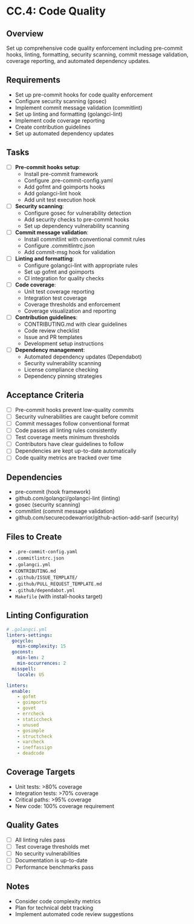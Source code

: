 # CC.4: Code Quality

## Overview
Set up comprehensive code quality enforcement including pre-commit hooks, linting, formatting, security scanning, commit message validation, coverage reporting, and automated dependency updates.

## Requirements
- Set up pre-commit hooks for code quality enforcement
- Configure security scanning (gosec)
- Implement commit message validation (commitlint)
- Set up linting and formatting (golangci-lint)
- Implement code coverage reporting
- Create contribution guidelines
- Set up automated dependency updates

## Tasks
- [ ] **Pre-commit hooks setup**:
  - Install pre-commit framework
  - Configure .pre-commit-config.yaml
  - Add gofmt and goimports hooks
  - Add golangci-lint hook
  - Add unit test execution hook
- [ ] **Security scanning**:
  - Configure gosec for vulnerability detection
  - Add security checks to pre-commit hooks
  - Set up dependency vulnerability scanning
- [ ] **Commit message validation**:
  - Install commitlint with conventional commit rules
  - Configure .commitlintrc.json
  - Add commit-msg hook for validation
- [ ] **Linting and formatting**:
  - Configure golangci-lint with appropriate rules
  - Set up gofmt and goimports
  - CI integration for quality checks
- [ ] **Code coverage**:
  - Unit test coverage reporting
  - Integration test coverage
  - Coverage thresholds and enforcement
  - Coverage visualization and reporting
- [ ] **Contribution guidelines**:
  - CONTRIBUTING.md with clear guidelines
  - Code review checklist
  - Issue and PR templates
  - Development setup instructions
- [ ] **Dependency management**:
  - Automated dependency updates (Dependabot)
  - Security vulnerability scanning
  - License compliance checking
  - Dependency pinning strategies

## Acceptance Criteria
- [ ] Pre-commit hooks prevent low-quality commits
- [ ] Security vulnerabilities are caught before commit
- [ ] Commit messages follow conventional format
- [ ] Code passes all linting rules consistently
- [ ] Test coverage meets minimum thresholds
- [ ] Contributors have clear guidelines to follow
- [ ] Dependencies are kept up-to-date automatically
- [ ] Code quality metrics are tracked over time

## Dependencies
- pre-commit (hook framework)
- github.com/golangci/golangci-lint (linting)
- gosec (security scanning)
- commitlint (commit message validation)
- github.com/securecodewarrior/github-action-add-sarif (security)

## Files to Create
- `.pre-commit-config.yaml`
- `.commitlintrc.json`
- `.golangci.yml`
- `CONTRIBUTING.md`
- `.github/ISSUE_TEMPLATE/`
- `.github/PULL_REQUEST_TEMPLATE.md`
- `.github/dependabot.yml`
- `Makefile` (with install-hooks target)

## Linting Configuration
```yaml
# .golangci.yml
linters-settings:
  gocyclo:
    min-complexity: 15
  goconst:
    min-len: 2
    min-occurrences: 2
  misspell:
    locale: US

linters:
  enable:
    - gofmt
    - goimports
    - govet
    - errcheck
    - staticcheck
    - unused
    - gosimple
    - structcheck
    - varcheck
    - ineffassign
    - deadcode
```

## Coverage Targets
- Unit tests: >80% coverage
- Integration tests: >70% coverage
- Critical paths: >95% coverage
- New code: 100% coverage requirement

## Quality Gates
- [ ] All linting rules pass
- [ ] Test coverage thresholds met
- [ ] No security vulnerabilities
- [ ] Documentation is up-to-date
- [ ] Performance benchmarks pass

## Notes
- Consider code complexity metrics
- Plan for technical debt tracking
- Implement automated code review suggestions